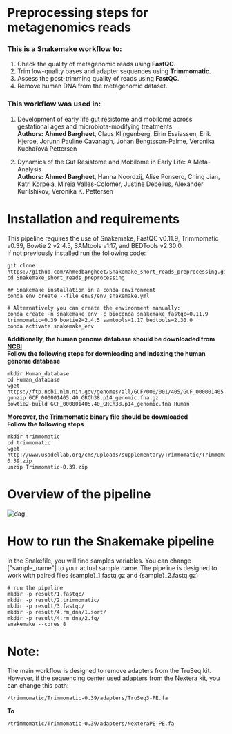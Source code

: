 # Preprocessing steps for metagenomics reads
### This is a Snakemake workflow to: 
1. Check the quality of metagenomic reads using **FastQC**.
2. Trim low-quality bases and adapter sequences using **Trimmomatic**.
3. Assess the post-trimming quality of reads using **FastQC**.
4. Remove human DNA from the metagenomic dataset.

### This workflow was used in: 
1. Development of early life gut resistome and mobilome across gestational ages and microbiota-modifying treatments <br />
**Authors:** **Ahmed Bargheet**, Claus Klingenberg, Eirin Esaiassen, Erik Hjerde, Jorunn Pauline Cavanagh, Johan Bengtsson-Palme, Veronika Kuchařová Pettersen

3. Dynamics of the Gut Resistome and Mobilome in Early Life: A Meta-Analysis <br />
**Authors:** **Ahmed Bargheet**, Hanna Noordzij, Alise Ponsero, Ching Jian, Katri Korpela, Mireia Valles-Colomer, Justine Debelius, Alexander Kurilshikov, Veronika K. Pettersen

# Installation and requirements
This pipeline requires the use of Snakemake, FastQC v0.11.9, Trimmomatic v0.39, Bowtie 2 v2.4.5, SAMtools v1.17, and BEDTools v2.30.0. <br />
If not previously installed run the following code:<br />

```
git clone https://github.com/Ahmedbargheet/Snakemake_short_reads_preprocessing.git
cd Snakemake_short_reads_preprocessing

## Snakemake installation in a conda environment
conda env create --file envs/env_snakemake.yml

# Alternatively you can create the environment manually:
conda create -n snakemake_env -c bioconda snakemake fastqc=0.11.9 trimmomatic=0.39 bowtie2=2.4.5 samtools=1.17 bedtools=2.30.0
conda activate snakemake_env
```

**Additionally, the human genome database should be downloaded from [NCBI](https://www.ncbi.nlm.nih.gov/datasets/genome/GCF_000001405.40/)** <br />
**Follow the following steps for downloading and indexing the human genome database**
```
mkdir Human_database
cd Human_database
wget https://ftp.ncbi.nlm.nih.gov/genomes/all/GCF/000/001/405/GCF_000001405.40_GRCh38.p14/GCF_000001405.40_GRCh38.p14_genomic.fna.gz
gunzip GCF_000001405.40_GRCh38.p14_genomic.fna.gz
bowtie2-build GCF_000001405.40_GRCh38.p14_genomic.fna Human
```

**Moreover, the Trimmomatic binary file should be downloaded** <br />
**Follow the following steps**
```
mkdir trimmomatic
cd trimmomatic
wget http://www.usadellab.org/cms/uploads/supplementary/Trimmomatic/Trimmomatic-0.39.zip
unzip Trimmomatic-0.39.zip
```
# Overview of the pipeline
![dag](https://github.com/user-attachments/assets/7e37e258-c801-48ad-9fb5-96c5cf1d0e8e)


# How to run the Snakemake pipeline
In the Snakefile, you will find samples variables. You can change ["sample_name"] to your actual sample name.
The pipeline is designed to work with paired files {sample}_1.fastq.gz and {sample}_2.fastq.gz)

```
# run the pipeline
mkdir -p result/1.fastqc/
mkdir -p result/2.trimmomatic/
mkdir -p result/3.fastqc/
mkdir -p result/4.rm_dna/1.sort/
mkdir -p result/4.rm_dna/2.fq/
snakemake --cores 8
```

# Note:
The main workflow is designed to remove adapters from the TruSeq kit.
However, if the sequencing center used adapters from the Nextera kit, you can change this path:
```
/trimmomatic/Trimmomatic-0.39/adapters/TruSeq3-PE.fa
```
**To**
```
/trimmomatic/Trimmomatic-0.39/adapters/NexteraPE-PE.fa
```
